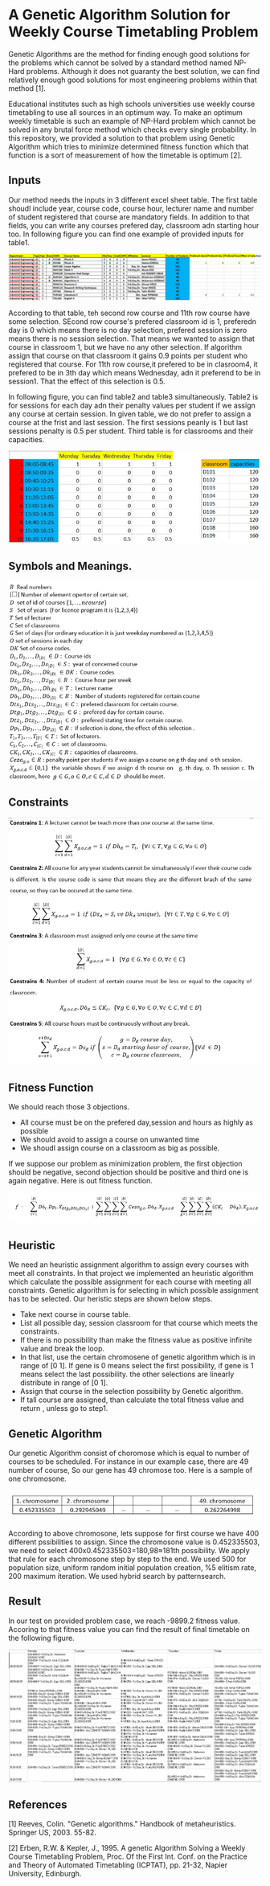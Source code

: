 # A Genetic Algorithm Solution for Weekly Course Timetabling Problem

Genetic Algorithms are the method for finding enough good solutions for the problems which cannot be solved by a standard method named NP-Hard problems. Although it does not guaranty the best solution, we can find relatively enough good solutions for most engineering problems within that method [1].

Educational institutes such as high schools universities use weekly course timetabling to use all sources in an optimum way. To make an optimum weekly timetable is such an example of NP-Hard problem which cannot be solved in any brutal force method which checks every single probability. In this repository, we provided a solution to that problem using Genetic Algorithm which tries to minimize determined fitness function which that function is a sort of measurement of how the timetable is optimum [2].

## Inputs

Our method needs the inputs in 3 different excel sheet table. The first table shoudl include year, course code, course hour, lecturer name and number of student registered that course are mandatory fields. In addition to that fields, you can write any courses prefered day, classroom adn starting hour too. In following figure you can find one example of provided inputs for table1.

![Sample image](Output/courses.jpg?raw=true "Title")

According to that table, teh second row course and 11th row course have some selection. SEcond row course's prefered classroom id is 1, preferedn day is 0 which means there is no day selection, prefered session is zero means there is no session selection. That means we wanted to assign that course in classroom 1, but we have no any other selection. If algorithm assign that course on that classroom it gains 0.9 points per student who registered that course. For 11th row course,it prefered to be in clasroom4, it prefered to be in 3th day which means Wednesday, adn it preferend to be in session1. That the effect of this selection is 0.5. 

In following figure, you can find table2 and table3 simultaneously. Table2 is for sessions for each day adn their penalty values per student if we assign any course at certain session. In given table, we do not prefer to assign a course at the frist and last session. The first sessions peanly is 1 but last sessions penalty is 0.5 per student. Third table is for classrooms and their capacities. 

![Sample image](Output/classhours.jpg?raw=true "Title")

## Symbols and Meanings.

![Sample image](Output/variables.jpg?raw=true "Title")

## Constraints

![Sample image](Output/Constraints.jpg?raw=true "Title")

## Fitness Function

We should reach those 3 objections.
* All course must be on the prefered day,session and hours as highly as possible 
* We should avoid to assign a course on unwanted time 
* We shoudl assign course on a classroom as big as possible.

If we suppose our problem as minimization problem, the first objection should be negative, second objection should be positive and third one is again negative. Here is out fitness function.

![Sample image](Output/fitness.jpg?raw=true "Title")

## Heuristic

We need an heuristic assignment algorithm to assign every courses with meet all constraints. In that project we implemented an heuristic algorithm which calculate the possible assignment for each course with meeting all constraints. Genetic algorithm is for selecting in which possible assignment has to be selected. Our heristic steps are shown below steps.

* Take next course in course table.
* List all possible day, session classroom for that course which meets the constraints.
* If there is no possibility than make the fitness value as positive infinite value and break the loop.
* In that list, use the certain chromosene of genetic algorithm which is in range of [0 1]. If gene is 0 means select the first possibility, if gene is 1 means select the last possibility. the other selections are linearly distribute in range of [0 1].
* Assign that course in the selection possibility by Genetic algorithm.
* If tall course are assigned, than calculate the total fitness value and return , unless go to step1.

## Genetic Algorithm

Our genetic Algorithm consist of choromose which is equal to number of courses to be scheduled. For instance in our example case, there are 49 number of course, So our gene has 49 chromose too. Here is a sample of one chromosone.

![Sample image](Output/chromosome.jpg?raw=true "Title")

According to above chromosone, lets suppose for first course we have 400 different pssibilities to assign. Since the chromosone value is 0.452335503, we need to select 400x0.452335503=180,98≈181th possibility. We apply that rule for each chromosone step by step to the end. We used 500 for population size, uniform random initial population creation, %5 elitism rate, 200 maximum iteration. We used hybrid search by patternsearch.

## Result

In our test on provided problem case, we reach -9899.2 fitness value. Accoring to that fitness value you can find the result of final timetable on the following figure.

![Sample image](Output/result.jpg?raw=true "Title")

## References
[1] Reeves, Colin. "Genetic algorithms." Handbook of metaheuristics. Springer US, 2003. 55-82.

[2] Erben, R.W. & Kepler, J., 1995. A genetic Algorithm Solving a Weekly Course Timetabling Problem, Proc. Of the First Int. Conf. on the Practice and Theory of Automated Timetabling (ICPTAT), pp. 21-32, Napier University, Edinburgh.




